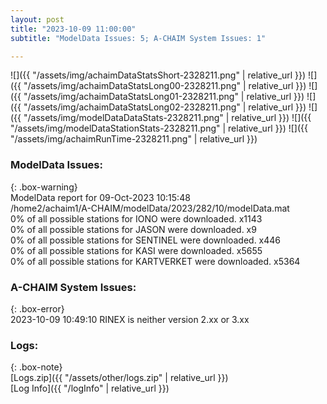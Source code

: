 ```yaml
---
layout: post
title: "2023-10-09 11:00:00"
subtitle: "ModelData Issues: 5; A-CHAIM System Issues: 1"

---
```


![]({{ "/assets/img/achaimDataStatsShort-2328211.png" | relative_url }})
![]({{ "/assets/img/achaimDataStatsLong00-2328211.png" | relative_url }})
![]({{ "/assets/img/achaimDataStatsLong01-2328211.png" | relative_url }})
![]({{ "/assets/img/achaimDataStatsLong02-2328211.png" | relative_url }})
![]({{ "/assets/img/modelDataDataStats-2328211.png" | relative_url }})
![]({{ "/assets/img/modelDataStationStats-2328211.png" | relative_url }})
![]({{ "/assets/img/achaimRunTime-2328211.png" | relative_url }})


### ModelData Issues:  
  
{: .box-warning}  
 ModelData report for 09-Oct-2023 10:15:48   
 /home2/achaim1/A-CHAIM/modelData/2023/282/10/modelData.mat   
 0% of all possible stations for IONO were downloaded. x1143   
 0% of all possible stations for JASON were downloaded. x9   
 0% of all possible stations for SENTINEL were downloaded. x446   
 0% of all possible stations for KASI were downloaded. x5655   
 0% of all possible stations for KARTVERKET were downloaded. x5364   
  
### A-CHAIM System Issues:  
  
{: .box-error}  
2023-10-09 10:49:10 RINEX is neither version 2.xx or 3.xx  

### Logs:  
  
{: .box-note}  
[Logs.zip]({{ "/assets/other/logs.zip" | relative_url }})  
[Log Info]({{ "/logInfo" | relative_url }})  
